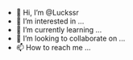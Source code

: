 





- 👋 Hi, I’m @Luckssr
- 👀 I’m interested in ...
- 🌱 I’m currently learning ...
- 💞️ I’m looking to collaborate on ...
- 📫 How to reach me ...

<!---
Luckssr/Luckssr is a ✨ special ✨ repository because its `README.md` (this file) appears on your GitHub profile.
You can click the Preview link to take a look at your changes.
--->

